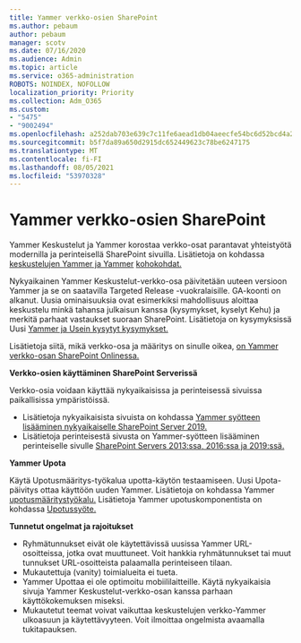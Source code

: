 ```yaml
---
title: Yammer verkko-osien SharePoint
ms.author: pebaum
author: pebaum
manager: scotv
ms.date: 07/16/2020
ms.audience: Admin
ms.topic: article
ms.service: o365-administration
ROBOTS: NOINDEX, NOFOLLOW
localization_priority: Priority
ms.collection: Adm_O365
ms.custom:
- "5475"
- "9002494"
ms.openlocfilehash: a252dab703e639c7c11fe6aead1db04aeecfe54bc6d52bcd4a28433aed4701d5
ms.sourcegitcommit: b5f7da89a650d2915dc652449623c78be6247175
ms.translationtype: MT
ms.contentlocale: fi-FI
ms.lasthandoff: 08/05/2021
ms.locfileid: "53970328"
---
```

# <a name="yammer-web-parts-in-sharepoint"></a>Yammer verkko-osien SharePoint

Yammer Keskustelut ja Yammer korostaa verkko-osat parantavat yhteistyötä modernilla ja perinteisellä SharePoint sivuilla. Lisätietoja on kohdassa [keskustelujen Yammer ja Yammer](https://support.microsoft.com/office/use-a-yammer-web-part-in-sharepoint-online-a53cfa0c-3d09-42c8-a286-1038a81c59da#conversations) [kohokohdat.](https://support.microsoft.com/office/use-a-yammer-web-part-in-sharepoint-online-a53cfa0c-3d09-42c8-a286-1038a81c59da#highlights)    

Nykyaikainen Yammer Keskustelut-verkko-osa päivitetään uuteen versioon Yammer ja se on saatavilla Targeted Release -vuokralaisille. GA-koonti on alkanut. Uusia ominaisuuksia ovat esimerkiksi mahdollisuus aloittaa keskustelu minkä tahansa julkaisun kanssa (kysymykset, kyselyt Kehu) ja merkitä parhaat vastaukset suoraan SharePoint. Lisätietoja on kysymyksissä Uusi [Yammer ja Usein kysytyt kysymykset.](https://docs.microsoft.com/yammer/get-started-with-yammer/newyammer-faq)

 Lisätietoja siitä, mikä verkko-osa ja määritys on sinulle oikea, [on Yammer verkko-osan SharePoint Onlinessa.](https://support.microsoft.com/office/use-a-yammer-web-part-in-sharepoint-online-a53cfa0c-3d09-42c8-a286-1038a81c59da)  

**Verkko-osien käyttäminen SharePoint Serverissä**  

Verkko-osia voidaan käyttää nykyaikaisissa ja perinteisessä sivuissa paikallisissa ympäristöissä.

- Lisätietoja nykyaikaisista sivuista on kohdassa [Yammer syötteen lisääminen nykyaikaiselle SharePoint Server 2019.](https://docs.microsoft.com/yammer/integrate-yammer-with-other-apps/embed-a-feed-into-a-sharepoint-site#add-a-yammer-feed-to-a-modern-page-in-sharepoint-server-2019) 
- Lisätietoja perinteisestä sivusta on Yammer-syötteen lisääminen perinteiselle sivulle [SharePoint Servers 2013:ssa, 2016:ssa ja 2019:ssä.](https://docs.microsoft.com/yammer/integrate-yammer-with-other-apps/embed-a-feed-into-a-sharepoint-site#add-a-yammer-feed-to-a-classic-page-in-sharepoint-servers-2013-2016-and-2019)

**Yammer Upota**  

Käytä Upotusmääritys-työkalua upotta-käytön testaamiseen. Uusi Upota-päivitys ottaa käyttöön uuden Yammer. Lisätietoja on kohdassa Yammer [upotusmääritystyökalu.](https://aka.ms/YammerEmbedConfigureTool) Lisätietoja Yammer upotuskomponentista on kohdassa [Upotussyöte.](https://aka.ms/YammerDevDocs)

**Tunnetut ongelmat ja rajoitukset**

- Ryhmätunnukset eivät ole käytettävissä uusissa Yammer URL-osoitteissa, jotka ovat muuttuneet. Voit hankkia ryhmätunnukset tai muut tunnukset URL-osoitteista palaamalla perinteiseen tilaan.
- Mukautettuja (vanity) toimialueita ei tueta.
- Yammer Upottaa ei ole optimoitu mobiililaitteille. Käytä nykyaikaisia sivuja Yammer Keskustelut-verkko-osan kanssa parhaan käyttökokemuksen miseksi.
- Mukautetut teemat voivat vaikuttaa keskustelujen verkko-Yammer ulkoasuun ja käytettävyyteen. Voit ilmoittaa ongelmista avaamalla tukitapauksen.